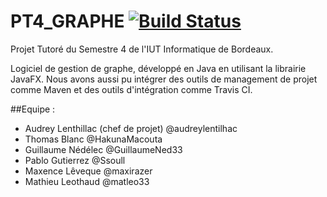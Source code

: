 # PT4_GRAPHE [![Build Status](https://travis-ci.org/HakunaMacouta/PT4_GRAPHE.svg?branch=master)](https://travis-ci.org/HakunaMacouta/PT4_GRAPHE)
 
 <p>Projet Tutoré du Semestre 4 de l'IUT Informatique de Bordeaux.</p>
    
 Logiciel de gestion de graphe, développé en Java en utilisant la librairie JavaFX. Nous avons aussi pu intégrer des outils de management de projet comme Maven et des outils d'intégration comme Travis CI.

##Equipe :
* Audrey Lenthillac (chef de projet) @audreylentilhac
* Thomas Blanc @HakunaMacouta
* Guillaume Nédélec @GuillaumeNed33
* Pablo Gutierrez @Ssoull
* Maxence Lêveque @maxirazer
* Mathieu Leothaud @matleo33


